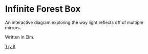 # Infinite Forest Box

An interactive diagram exploring the way light reflects off of multiple mirrors.

Written in Elm.

[Try it](https://jesseilev.github.io/infinite-forest-box)

